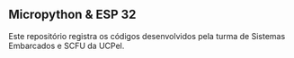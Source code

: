 ## Micropython & ESP 32

Este repositório registra os códigos desenvolvidos pela turma de Sistemas Embarcados e SCFU da UCPel.
